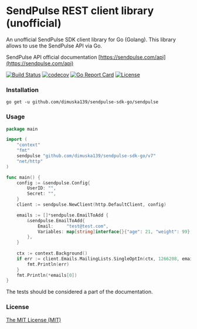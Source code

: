 # SendPulse REST client library (unofficial)
An unofficial SendPulse SDK client library for Go (Golang). This library allows to use 
the SendPulse API via Go.

SendPulse API official documentation [https://sendpulse.com/api](https://sendpulse.com/api)

[![Build Status](https://travis-ci.com/dimuska139/sendpulse-sdk-go.svg?branch=master)](https://travis-ci.org/dimuska139/sendpulse-sdk-go)
[![codecov](https://codecov.io/gh/dimuska139/sendpulse-sdk-go/branch/master/graph/badge.svg)](https://codecov.io/gh/dimuska139/sendpulse-sdk-go)
[![Go Report Card](https://goreportcard.com/badge/github.com/dimuska139/sendpulse-sdk-go)](https://goreportcard.com/report/github.com/dimuska139/sendpulse-sdk-go)
[![License](https://img.shields.io/github/license/mashape/apistatus.svg)](https://github.com/dimuska139/sendpulse-sdk-go/blob/master/LICENSE)

### Installation

```shell
go get -u github.com/dimuska139/sendpulse-sdk-go/sendpulse
```

### Usage
```go
package main

import (
    "context"
    "fmt"
    sendpulse "github.com/dimuska139/sendpulse-sdk-go/v7"
    "net/http"
)

func main() {
    config := &sendpulse.Config{
        UserID: "",
        Secret: "",
    }
    client := sendpulse.NewClient(http.DefaultClient, config)

    emails := []*sendpulse.EmailToAdd {
        &sendpulse.EmailToAdd{
            Email:     "test@test.com",
            Variables: map[string]interface{}{"age": 21, "weight": 99},
        },
    }
    
    ctx := context.Background()
    if err := client.Emails.MailingLists.SingleOptIn(ctx, 1266208, emails); err != nil {
        fmt.Println(err)
    }
    fmt.Println(*emails[0])
}
```

The tests should be considered a part of the documentation.

### License
[The MIT License (MIT)](LICENSE)
